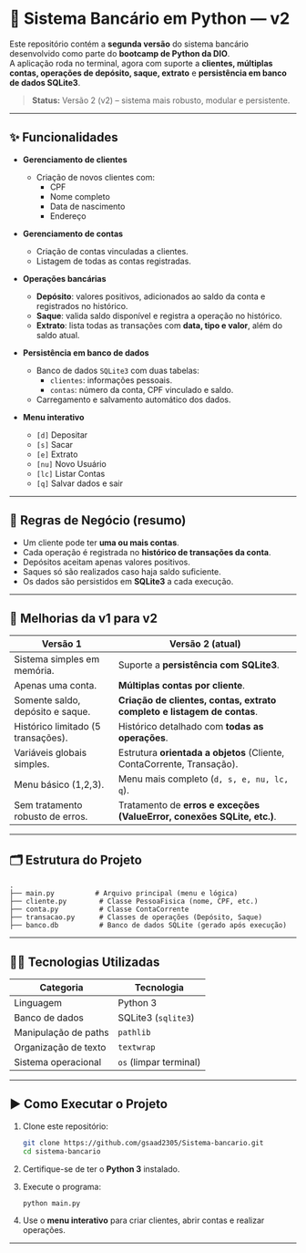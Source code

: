 # 🏦 Sistema Bancário em Python — v2

Este repositório contém a **segunda versão** do sistema bancário desenvolvido como parte do **bootcamp de Python da DIO**.  
A aplicação roda no terminal, agora com suporte a **clientes, múltiplas contas, operações de depósito, saque, extrato** e **persistência em banco de dados SQLite3**.

> **Status:** Versão 2 (v2) – sistema mais robusto, modular e persistente.

---

## ✨ Funcionalidades

- **Gerenciamento de clientes**
  - Criação de novos clientes com:
    - CPF  
    - Nome completo  
    - Data de nascimento  
    - Endereço  

- **Gerenciamento de contas**
  - Criação de contas vinculadas a clientes.  
  - Listagem de todas as contas registradas.  

- **Operações bancárias**
  - **Depósito**: valores positivos, adicionados ao saldo da conta e registrados no histórico.  
  - **Saque**: valida saldo disponível e registra a operação no histórico.  
  - **Extrato**: lista todas as transações com **data, tipo e valor**, além do saldo atual.  

- **Persistência em banco de dados**
  - Banco de dados `SQLite3` com duas tabelas:
    - `clientes`: informações pessoais.  
    - `contas`: número da conta, CPF vinculado e saldo.  
  - Carregamento e salvamento automático dos dados.  

- **Menu interativo**
  - `[d]` Depositar  
  - `[s]` Sacar  
  - `[e]` Extrato  
  - `[nu]` Novo Usuário  
  - `[lc]` Listar Contas  
  - `[q]` Salvar dados e sair  

---

## 🧠 Regras de Negócio (resumo)

- Um cliente pode ter **uma ou mais contas**.  
- Cada operação é registrada no **histórico de transações da conta**.  
- Depósitos aceitam apenas valores positivos.  
- Saques só são realizados caso haja saldo suficiente.  
- Os dados são persistidos em **SQLite3** a cada execução.  

---

## 🔄 Melhorias da v1 para v2

| **Versão 1** | **Versão 2 (atual)** |
|--------------|----------------------|
| Sistema simples em memória. | Suporte a **persistência com SQLite3**. |
| Apenas uma conta. | **Múltiplas contas por cliente**. |
| Somente saldo, depósito e saque. | **Criação de clientes, contas, extrato completo e listagem de contas**. |
| Histórico limitado (5 transações). | Histórico detalhado com **todas as operações**. |
| Variáveis globais simples. | Estrutura **orientada a objetos** (Cliente, ContaCorrente, Transação). |
| Menu básico (1,2,3). | Menu mais completo (`d, s, e, nu, lc, q`). |
| Sem tratamento robusto de erros. | Tratamento de **erros e exceções (ValueError, conexões SQLite, etc.)**. |

---

## 🗂️ Estrutura do Projeto

```
.
├── main.py          # Arquivo principal (menu e lógica)
├── cliente.py        # Classe PessoaFisica (nome, CPF, etc.)
├── conta.py          # Classe ContaCorrente
├── transacao.py      # Classes de operações (Depósito, Saque)
├── banco.db          # Banco de dados SQLite (gerado após execução)
```

---

## 👨‍💻 Tecnologias Utilizadas

| **Categoria**        | **Tecnologia** |
|-----------------------|----------------|
| Linguagem            | Python 3 |
| Banco de dados       | SQLite3 (`sqlite3`) |
| Manipulação de paths | `pathlib` |
| Organização de texto | `textwrap` |
| Sistema operacional  | `os` (limpar terminal) |

---

## ▶️ Como Executar o Projeto

1. Clone este repositório:
   ```bash
   git clone https://github.com/gsaad2305/Sistema-bancario.git
   cd sistema-bancario
   ```

2. Certifique-se de ter o **Python 3** instalado.  

3. Execute o programa:
   ```bash
   python main.py
   ```

4. Use o **menu interativo** para criar clientes, abrir contas e realizar operações.

---

